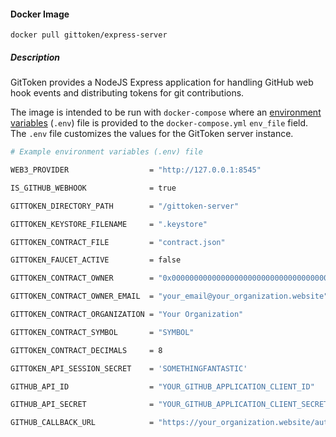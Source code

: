 #### Docker Image

`docker pull gittoken/express-server`

##### Description

GitToken provides a NodeJS Express application for handling GitHub web hook events and distributing tokens for git contributions.

The image is intended to be run with `docker-compose` where an [environment variables](https://docs.docker.com/compose/environment-variables/) (`.env`) file is provided to the `docker-compose.yml` `env_file` field. The `.env` file customizes the values for the GitToken server instance.

```bash
# Example environment variables (.env) file

WEB3_PROVIDER                  = "http://127.0.0.1:8545"

IS_GITHUB_WEBHOOK              = true

GITTOKEN_DIRECTORY_PATH        = "/gittoken-server"

GITTOKEN_KEYSTORE_FILENAME     = ".keystore"

GITTOKEN_CONTRACT_FILE         = "contract.json"

GITTOKEN_FAUCET_ACTIVE         = false

GITTOKEN_CONTRACT_OWNER        = "0x0000000000000000000000000000000000000000"

GITTOKEN_CONTRACT_OWNER_EMAIL  = "your_email@your_organization.website"

GITTOKEN_CONTRACT_ORGANIZATION = "Your Organization"

GITTOKEN_CONTRACT_SYMBOL       = "SYMBOL"

GITTOKEN_CONTRACT_DECIMALS     = 8

GITTOKEN_API_SESSION_SECRET    = 'SOMETHINGFANTASTIC'

GITHUB_API_ID                  = "YOUR_GITHUB_APPLICATION_CLIENT_ID"

GITHUB_API_SECRET              = "YOUR_GITHUB_APPLICATION_CLIENT_SECRET"

GITHUB_CALLBACK_URL            = "https://your_organization.website/auth/github/callback"

```
